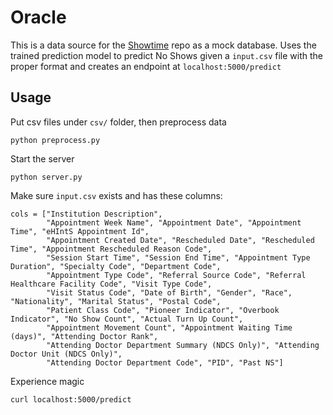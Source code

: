 # Oracle
This is a data source for the [Showtime](https://github.com/zweicoder/Showtime-Dashboard) repo as a mock database. Uses the trained prediction model to predict No Shows given a `input.csv` file with the proper format and creates an endpoint at `localhost:5000/predict`

## Usage
Put csv files under `csv/` folder, then preprocess data
```{bash}
python preprocess.py
```

Start the server
```{bash}
python server.py
```

Make sure `input.csv` exists and has these columns:
```{python}
cols = ["Institution Description",
        "Appointment Week Name", "Appointment Date", "Appointment Time", "eHIntS Appointment Id",
        "Appointment Created Date", "Rescheduled Date", "Rescheduled Time", "Appointment Rescheduled Reason Code",
        "Session Start Time", "Session End Time", "Appointment Type Duration", "Specialty Code", "Department Code",
        "Appointment Type Code", "Referral Source Code", "Referral Healthcare Facility Code", "Visit Type Code",
        "Visit Status Code", "Date of Birth", "Gender", "Race", "Nationality", "Marital Status", "Postal Code",
        "Patient Class Code", "Pioneer Indicator", "Overbook Indicator", "No Show Count", "Actual Turn Up Count",
        "Appointment Movement Count", "Appointment Waiting Time (days)", "Attending Doctor Rank",
        "Attending Doctor Department Summary (NDCS Only)", "Attending Doctor Unit (NDCS Only)",
        "Attending Doctor Department Code", "PID", "Past NS"]
```

Experience magic
```{bash}
curl localhost:5000/predict
```
